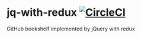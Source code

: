 # jq-with-redux [![CircleCI](https://circleci.com/gh/Calvin-Huang/jq-with-redux.svg?style=svg)](https://circleci.com/gh/Calvin-Huang/jq-with-redux)
GitHub bookshelf implemented by jQuery with redux
